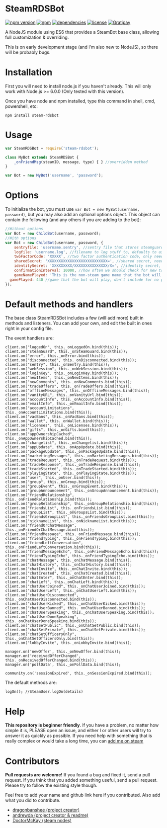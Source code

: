# SteamRDSBot

[![npm version](https://img.shields.io/npm/v/steam-rdsbot.svg)](https://www.npmjs.com/package/steam-rdsbot)
[![npm](https://img.shields.io/npm/dm/steam-rdsbot.svg)](https://www.npmjs.com/package/steam-rdsbot)
[![dependencies](https://img.shields.io/david/ricardosohn/node-steam-rdsbot.svg)](https://www.npmjs.com/package/steam-rdsbot)
[![license](https://img.shields.io/github/license/mashape/apistatus.svg)](https://github.com/ricardosohn/node-steam-rdsbot/blob/master/LICENSE)
[![Gratipay](https://img.shields.io/gratipay/user/ricardosohn.svg)](https://gratipay.com/~ricardosohn/)

A NodeJS module using ES6 that provides a SteamBot base class, allowing full customization & overriding.

This is on early development stage (and I'm also new to NodeJS), so there will be probably bugs.

# Installation
First you will need to install node.js if you haven't already. This will only work with Node.js >= 6.0.0 (Only tested with this version).

Once you have node and npm installed, type this command in shell, cmd, powershell, etc:
```
npm install steam-rdsbot 
```

# Usage

```JavaScript
var SteamRDSBot = require('steam-rdsbot');

class MyBot extends SteamRDSBot {
	_onFriendMsg(steamID, message, type) { } //overridden method
}

var Bot = new MyBot('username', 'password');
```

# Options
To initialize the bot, you must use `var Bot = new MyBot(username, password)`, but you may also add an optional options object. This object can contain the following (and any others if you are adding to the bot):
```JavaScript
//Without options
var Bot = new ChildBot(username, password);
//With options
var Bot = new ChildBot(username, password, {
	sentryfile: 'username.sentry', //sentry file that stores steamguard info, defaults to username.sentry
	logfile: 'username.log', //filename to log stuff to, defaults to username.log
	twoFactorCode: 'XXXXX', //two factor authentication code, only needed if you're using the mobile 2FA
	sharedSecret: 'XXXXXXXXXXXXXXXXXXXXXXXXXXX=', //shared secret, needed to automatically generate twoFactorCode
	identitySecret: 'XXXXXXXXX/XXXXXXXXXXXXXXX/X=', //identity secret, needed to automatically confirm trade offers, must be used with confirmationInterval
	confirmationInterval: 10000, //how often we should check for new trades to confirm in miliseconds, must be used with identitySecret
	gameNamePlayed: 'This is the non-steam game name that the bot will play',
  gamePlayed: 440 //game that the bot will play, don't include for no game
});
```

# Default methods and handlers

The base class SteamRDSBot includes a few (will add more) built in methods and listeners. 
You can add your own, and edit the built in ones right in your config file.

The event handlers are:
```
client.on("loggedOn", this._onLoggedOn.bind(this));
client.on("steamGuard", this._onSteamGuard.bind(this));
client.on("error", this._onError.bind(this));
client.on("disconnected", this._onDisconnected.bind(this));
client.on("sentry", this._onSentry.bind(this));
client.on("webSession", this._onWebSession.bind(this));
client.on("loginKey", this._onLoginKey.bind(this));
client.on("newItems", this._onNewItems.bind(this));
client.on("newComments", this._onNewComments.bind(this));
client.on("tradeOffers", this._onTradeOffers.bind(this));
client.on("offlineMessages", this._onOfflineMessages.bind(this));
client.on("vanityURL", this._onVanityUrl.bind(this));
client.on("accountInfo", this._onAccountInfo.bind(this));
client.on("emailInfo", this._onEmailInfo.bind(this));
client.on("accountLimitations", this._onAccountLimitations.bind(this));
client.on("vacBans", this._onVacBans.bind(this));
client.on("wallet", this._onWallet.bind(this));
client.on("licenses", this._onLicenses.bind(this));
client.on("gifts", this._onGifts.bind(this));
client.on("appOwnershipCached", this._onAppOwnershipCached.bind(this));
client.on("changelist", this._onChangelist.bind(this));
client.on("appUpdate", this._onAppUpdate.bind(this));
client.on("packageUpdate", this._onPackageUpdate.bind(this));
client.on("marketingMessages", this._onMarketingMessages.bind(this));
client.on("tradeRequest", this._onTradeRequest.bind(this));
client.on("tradeResponse", this._onTradeResponse.bind(this));
client.on("tradeStarted", this._onTradeStarted.bind(this));
client.on("playingState", this._onPlayingState.bind(this));
client.on("user", this._onUser.bind(this));
client.on("group", this._onGroup.bind(this));
client.on("groupEvent", this._onGroupEvent.bind(this));
client.on("groupAnnouncement", this._onGroupAnnouncement.bind(this));
client.on("friendRelationship", this._onFriendRelationship.bind(this));
client.on("groupRelationship", this._onGroupRelationship.bind(this));
client.on("friendsList", this._onFriendsList.bind(this));
client.on("groupList", this._onGroupsList.bind(this));
client.on("friendsGroupList", this._onFriendsGroupList.bind(this));
client.on("nicknameList", this._onNicknameList.bind(this));
client.on("friendOrChatMessage", this._onFriendOrChatMessage.bind(this));
client.on("friendMessage", this._onFriendMessage.bind(this));
client.on("friendTyping", this._onFriendTyping.bind(this));
client.on("friendLeftConversation", this._onFriendLeftConversation.bind(this));
client.on("friendMessageEcho", this._onFriendMessageEcho.bind(this));
client.on("friendTypingEcho", this._onFriendTypingEcho.bind(this));
client.on("chatMessage", this._onChatMessage.bind(this));
client.on("chatHistory", this._onChatHistory.bind(this));
client.on("chatInvite", this._onChatInvite.bind(this));
client.on("chatCreated", this._onChatCreated.bind(this));
client.on("chatEnter", this._onChatEnter.bind(this));
client.on("chatLeft", this._onChatLeft.bind(this));
client.on("chatUserJoined", this._onChatUserJoined.bind(this));
client.on("chatUserLeft", this._onChatUserLeft.bind(this));
client.on("chatUserDisconnected", this._onChatUserDisconnected.bind(this));
client.on("chatUserKicked", this._onChatUserKicked.bind(this));
client.on("chatUserBanned", this._onChatUserBanned.bind(this));
client.on("chatUserSpeaking", this._onChatUserSpeaking.bind(this));
client.on("chatUserDoneSpeaking", this._onChatUserDoneSpeaking.bind(this));
client.on("chatSetPublic", this._onChatSetPublic.bind(this));
client.on("chatSetPrivate", this._onChatSetPrivate.bind(this));
client.on("chatSetOfficersOnly", this._onChatSetOfficersOnly.bind(this));
client.on("lobbyInvite", this._onLobbyInvite.bind(this));

manager.on('newOffer', this._onNewOffer.bind(this));
manager.on('receivedOfferChanged', this._onReceivedOfferChanged.bind(this));
manager.on('pollData', this._onPollData.bind(this));

community.on('sessionExpired', this._onSessionExpired.bind(this));
```

The default methods are:
```
logOn(); //SteamUser.logOn(details)
```
# Help
**This repository is beginner friendly**. If you have a problem, no matter how simple it is, PLEASE open an issue, and either I or other users will try to answer it as quickly as possible. 
If you need help with something that is really complex or would take a long time, you can [add me on steam](http://steamcommunity.com/id/ricardosohn/)

# Contributors
**Pull requests are welcome!** If you found a bug and fixed it, send a pull request.
If you think that you added something useful, send a pull request. 
Please try to follow the existing style though.

Feel free to add your name and github link here if you contributed. Also add what you did to contribute.

* [dragonbanshee (project creator)](https://github.com/dragonbanshee)
* [andrewda (project creator & readme)](https://github.com/andrewda)
* [DoctorMcKay (steam nodes)](https://github.com/DoctorMcKay)

